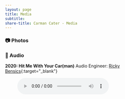 ```yaml
---
layout: page
title: Media
subtitle: 
share-title: Carman Cater - Media
---
```


### :camera: Photos

### :microphone: Audio
**2020: Hit Me With Your Car(man)**
Audio Engineer: [Ricky Bensics](https://www.linkedin.com/in/rickybensics/){:target="_blank"}
<figure>
  <audio controls src="/assets/audio/hit me with your carman.mp3"></audio>
</figure>